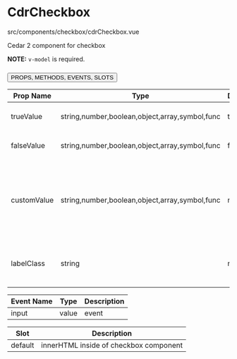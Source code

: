 # <span class="display-name">CdrCheckbox</span>


<span class="file">src/components/checkbox/cdrCheckbox.vue<span>


Cedar 2 component for checkbox

**NOTE:** `v-model` is required.

### <button class='title'>PROPS, METHODS, EVENTS, SLOTS</button>

Prop Name | Type | Default | Require | Description
--- | --- | --- | --- | ---
trueValue | string,number,boolean,object,array,symbol,func | true | false | The value when checked.
falseValue | string,number,boolean,object,array,symbol,func | false | false | The value when unchecked.
customValue | string,number,boolean,object,array,symbol,func | n/a | false | The value when used in a checkbox group. Replaces `trueValue` and `falseValue`.
labelClass | string | n/a | false | Class that is added to the label for custom styles

Event Name | Type | Description
--- | --- | ---
input | value|event | `v-model` value. Fires on check/uncheck.

Slot | Description
--- | ---
default | innerHTML inside of checkbox component
